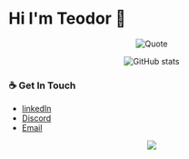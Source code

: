 # Hi I'm Teodor 👋

<div align = "center">
  
![Quote](https://github-readme-quotes.herokuapp.com/quote?theme=radical&animation=default&layout=default)
</div>


<div align = "center">
  
![GitHub stats](https://github-readme-stats.vercel.app/api?username=TSiustis&show_icons=true&theme=tokyonight)

</div>


### ☕ Get In Touch
- [linkedIn](https://www.linkedin.com/in/teodor-siustis/)
- [Discord](http://discordapp.com/users/TeddyS#2287)
- [Email](mailto:siustis.teodor@gmail.com)

<div align = "center">
  
![](https://visitor-badge.laobi.icu/badge?page_id=TSiustis)
  </div>
